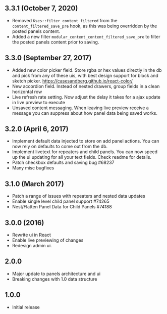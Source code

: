 ## 3.3.1 (October 7, 2020)

* Removed `Kses::filter_content_filtered` from the `content_filtered_save_pre` hook, as this was being overridden by the posted panels content.
* Added a new filter `modular_content_content_filtered_save_pre` to filter the posted panels content prior to saving.

## 3.3.0 (September 27, 2017)

* Added new color picker field. Store rgba or hex values directly in the db and pick from any of these uis, with best design support for block and sketch picker. https://casesandberg.github.io/react-color/
* New accordion field. Instead of nested drawers, group fields in a clean horizontal row
* Live refresh rate setting. Now adjust the delay it takes for a ajax update in live preview to execute
* Unsaved content messaging. When leaving live preview receive a message you can suppress about how panel data being saved works.

## 3.2.0 (April 6, 2017)

* Implement default data injected to store on add panel actions. You can now rely on defaults to come out from the db.
* Implement livetext for repeaters and child panels. You can now speed up the ui updating for all your text fields. Check readme for details.
* Patch checkbox defaults and saving bug #68237
* Many misc bugfixes

## 3.1.0 (March 2017)

* Patch a range of issues with repeaters and nested data updates
* Enable single level child panel support #74265
* Nest/Flatten Panel Data for Child Panels #74188

## 3.0.0 (2016)

* Rewrite ui in React
* Enable live previewing of changes
* Redesign admin ui.

## 2.0.0 

* Major update to panels architecture and ui
* Breaking changes with 1.0 data structure


## 1.0.0 

* Initial release